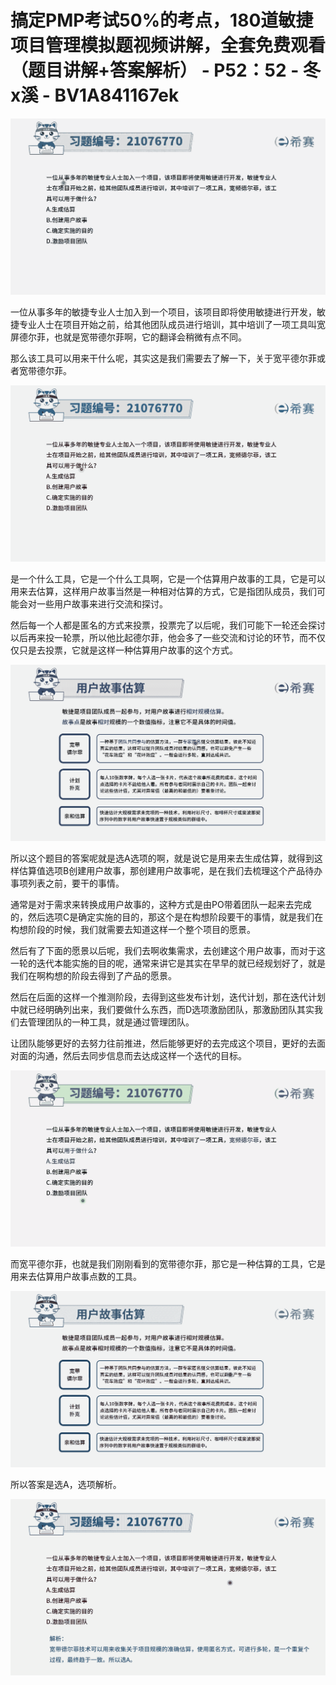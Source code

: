 # 搞定PMP考试50%的考点，180道敏捷项目管理模拟题视频讲解，全套免费观看（题目讲解+答案解析） - P52：52 - 冬x溪 - BV1A841167ek

![](img/0fe1aa9a80abdf3bf20312773aa0ebb2_0.png)

一位从事多年的敏捷专业人士加入到一个项目，该项目即将使用敏捷进行开发，敏捷专业人士在项目开始之前，给其他团队成员进行培训，其中培训了一项工具叫宽屏德尔菲，也就是宽带德尔菲啊，它的翻译会稍微有点不同。

那么该工具可以用来干什么呢，其实这是我们需要去了解一下，关于宽平德尔菲或者宽带德尔菲。

![](img/0fe1aa9a80abdf3bf20312773aa0ebb2_2.png)

是一个什么工具，它是一个什么工具啊，它是一个估算用户故事的工具，它是可以用来去估算，这样用户故事当然是一种相对估算的方式，它是指团队成员，我们可能会对一些用户故事来进行交流和探讨。

然后每一个人都是匿名的方式来投票，投票完了以后呢，我们可能下一轮还会探讨以后再来投一轮票，所以他比起德尔菲，他会多了一些交流和讨论的环节，而不仅仅只是去投票，它就是这样一种估算用户故事的这个方式。



![](img/0fe1aa9a80abdf3bf20312773aa0ebb2_4.png)

所以这个题目的答案呢就是选A选项的啊，就是说它是用来去生成估算，就得到这样估算值选项B创建用户故事，那创建用户故事呢，是在我们去梳理这个产品待办事项列表之前，要干的事情。

通常是对于需求来转换成用户故事的，这种方式是由PO带着团队一起来去完成的，然后选项C是确定实施的目的，那这个是在构想阶段要干的事情，就是我们在构想阶段的时候，我们就需要去知道这样一个整个项目的愿景。

然后有了下面的愿景以后呢，我们去啊收集需求，去创建这个用户故事，而对于这一轮的迭代本能实施的目的呢，通常来讲它是其实在早早的就已经规划好了，就是我们在啊构想的阶段去得到了产品的愿景。

然后在后面的这样一个推测阶段，去得到这些发布计划，迭代计划，那在迭代计划中就已经明确列出来，我们要做什么东西，而D选项激励团队，那激励团队其实我们去管理团队的一种工具，就是通过管理团队。

让团队能够更好的去努力往前推进，然后能够更好的去完成这个项目，更好的去面对面的沟通，然后去同步信息而去达成这样一个迭代的目标。



![](img/0fe1aa9a80abdf3bf20312773aa0ebb2_6.png)

而宽平德尔菲，也就是我们刚刚看到的宽带德尔菲，那它是一种估算的工具，它是用来去估算用户故事点数的工具。



![](img/0fe1aa9a80abdf3bf20312773aa0ebb2_8.png)

所以答案是选A，选项解析。

![](img/0fe1aa9a80abdf3bf20312773aa0ebb2_10.png)